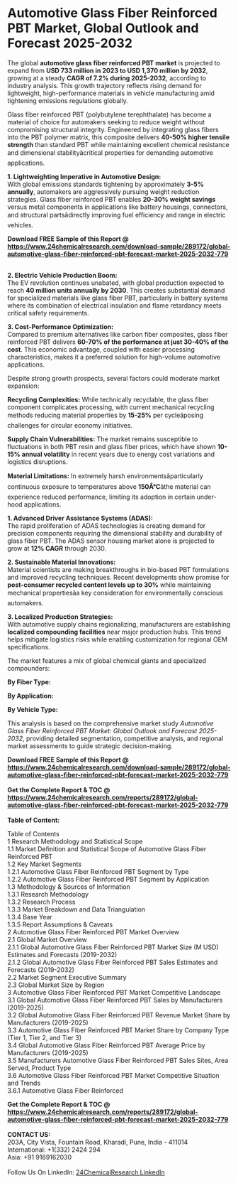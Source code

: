 <h1>Automotive Glass Fiber Reinforced PBT Market, Global Outlook and Forecast 2025-2032</h1><p>The global <strong>automotive glass fiber reinforced PBT market</strong> is projected to expand from <strong>USD 733 million in 2023 to USD 1,370 million by 2032</strong>, growing at a steady <strong>CAGR of 7.2% during 2025-2032</strong>, according to industry analysis. This growth trajectory reflects rising demand for lightweight, high-performance materials in vehicle manufacturing amid tightening emissions regulations globally.</p><p>Glass fiber reinforced PBT (polybutylene terephthalate) has become a material of choice for automakers seeking to reduce weight without compromising structural integrity. Engineered by integrating glass fibers into the PBT polymer matrix, this composite delivers <strong>40-50% higher tensile strength</strong> than standard PBT while maintaining excellent chemical resistance and dimensional stabilityâcritical properties for demanding automotive applications.</p><p><strong>1. Lightweighting Imperative in Automotive Design:</strong><br>
With global emissions standards tightening by approximately <strong>3-5% annually</strong>, automakers are aggressively pursuing weight reduction strategies. Glass fiber reinforced PBT enables <strong>20-30% weight savings</strong> versus metal components in applications like battery housings, connectors, and structural partsâdirectly improving fuel efficiency and range in electric vehicles.</p><div><b>Download FREE Sample of this Report @ 
            <a href="https://www.24chemicalresearch.com/download-sample/289172/global-automotive-glass-fiber-reinforced-pbt-forecast-market-2025-2032-779">
            https://www.24chemicalresearch.com/download-sample/289172/global-automotive-glass-fiber-reinforced-pbt-forecast-market-2025-2032-779</a></b></div><br><p><strong>2. Electric Vehicle Production Boom:</strong><br>
The EV revolution continues unabated, with global production expected to reach <strong>40 million units annually by 2030</strong>. This creates substantial demand for specialized materials like glass fiber PBT, particularly in battery systems where its combination of electrical insulation and flame retardancy meets critical safety requirements.</p><p><strong>3. Cost-Performance Optimization:</strong><br>
Compared to premium alternatives like carbon fiber composites, glass fiber reinforced PBT delivers <strong>60-70% of the performance at just 30-40% of the cost</strong>. This economic advantage, coupled with easier processing characteristics, makes it a preferred solution for high-volume automotive applications.</p><p>Despite strong growth prospects, several factors could moderate market expansion:</p><p><strong>Recycling Complexities:</strong> While technically recyclable, the glass fiber component complicates processing, with current mechanical recycling methods reducing material properties by <strong>15-25%</strong> per cycleâposing challenges for circular economy initiatives.</p><p><strong>Supply Chain Vulnerabilities:</strong> The market remains susceptible to fluctuations in both PBT resin and glass fiber prices, which have shown <strong>10-15% annual volatility</strong> in recent years due to energy cost variations and logistics disruptions.</p><p><strong>Material Limitations:</strong> In extremely harsh environmentsâparticularly continuous exposure to temperatures above <strong>150Â°C</strong>âthe material can experience reduced performance, limiting its adoption in certain under-hood applications.</p><p><strong>1. Advanced Driver Assistance Systems (ADAS):</strong><br>
The rapid proliferation of ADAS technologies is creating demand for precision components requiring the dimensional stability and durability of glass fiber PBT. The ADAS sensor housing market alone is projected to grow at <strong>12% CAGR</strong> through 2030.</p><p><strong>2. Sustainable Material Innovations:</strong><br>
Material scientists are making breakthroughs in bio-based PBT formulations and improved recycling techniques. Recent developments show promise for <strong>post-consumer recycled content levels up to 30%</strong> while maintaining mechanical propertiesâa key consideration for environmentally conscious automakers.</p><p><strong>3. Localized Production Strategies:</strong><br>
With automotive supply chains regionalizing, manufacturers are establishing <strong>localized compounding facilities</strong> near major production hubs. This trend helps mitigate logistics risks while enabling customization for regional OEM specifications.</p><p>The market features a mix of global chemical giants and specialized compounders:</p><p><strong>By Fiber Type:</strong></p><p><strong>By Application:</strong></p><p><strong>By Vehicle Type:</strong></p><p>This analysis is based on the comprehensive market study <em>Automotive Glass Fiber Reinforced PBT Market: Global Outlook and Forecast 2025-2032</em>, providing detailed segmentation, competitive analysis, and regional market assessments to guide strategic decision-making.</p><div><b>Download FREE Sample of this Report @ 
            <a href="https://www.24chemicalresearch.com/download-sample/289172/global-automotive-glass-fiber-reinforced-pbt-forecast-market-2025-2032-779">
            https://www.24chemicalresearch.com/download-sample/289172/global-automotive-glass-fiber-reinforced-pbt-forecast-market-2025-2032-779</a></b></div><br><div><b>Get the Complete Report & TOC @ 
            <a href="https://www.24chemicalresearch.com/reports/289172/global-automotive-glass-fiber-reinforced-pbt-forecast-market-2025-2032-779">
            https://www.24chemicalresearch.com/reports/289172/global-automotive-glass-fiber-reinforced-pbt-forecast-market-2025-2032-779</a></b></div><br>
            <b>Table of Content:</b><p>Table of Contents<br />
1 Research Methodology and Statistical Scope<br />
1.1 Market Definition and Statistical Scope of Automotive Glass Fiber Reinforced PBT<br />
1.2 Key Market Segments<br />
1.2.1 Automotive Glass Fiber Reinforced PBT Segment by Type<br />
1.2.2 Automotive Glass Fiber Reinforced PBT Segment by Application<br />
1.3 Methodology & Sources of Information<br />
1.3.1 Research Methodology<br />
1.3.2 Research Process<br />
1.3.3 Market Breakdown and Data Triangulation<br />
1.3.4 Base Year<br />
1.3.5 Report Assumptions & Caveats<br />
2 Automotive Glass Fiber Reinforced PBT Market Overview<br />
2.1 Global Market Overview<br />
2.1.1 Global Automotive Glass Fiber Reinforced PBT Market Size (M USD) Estimates and Forecasts (2019-2032)<br />
2.1.2 Global Automotive Glass Fiber Reinforced PBT Sales Estimates and Forecasts (2019-2032)<br />
2.2 Market Segment Executive Summary<br />
2.3 Global Market Size by Region<br />
3 Automotive Glass Fiber Reinforced PBT Market Competitive Landscape<br />
3.1 Global Automotive Glass Fiber Reinforced PBT Sales by Manufacturers (2019-2025)<br />
3.2 Global Automotive Glass Fiber Reinforced PBT Revenue Market Share by Manufacturers (2019-2025)<br />
3.3 Automotive Glass Fiber Reinforced PBT Market Share by Company Type (Tier 1, Tier 2, and Tier 3)<br />
3.4 Global Automotive Glass Fiber Reinforced PBT Average Price by Manufacturers (2019-2025)<br />
3.5 Manufacturers Automotive Glass Fiber Reinforced PBT Sales Sites, Area Served, Product Type<br />
3.6 Automotive Glass Fiber Reinforced PBT Market Competitive Situation and Trends<br />
3.6.1 Automotive Glass Fiber Reinforced</p><div><b>Get the Complete Report & TOC @ 
            <a href="https://www.24chemicalresearch.com/reports/289172/global-automotive-glass-fiber-reinforced-pbt-forecast-market-2025-2032-779">
            https://www.24chemicalresearch.com/reports/289172/global-automotive-glass-fiber-reinforced-pbt-forecast-market-2025-2032-779</a></b></div><br><b>CONTACT US:</b><br>
            203A, City Vista, Fountain Road, Kharadi, Pune, India - 411014<br>
            International: +1(332) 2424 294<br>
            Asia: +91 9169162030 <br><br>
            Follow Us On LinkedIn: <a href="https://www.linkedin.com/company/24chemicalresearch/">24ChemicalResearch LinkedIn</a>